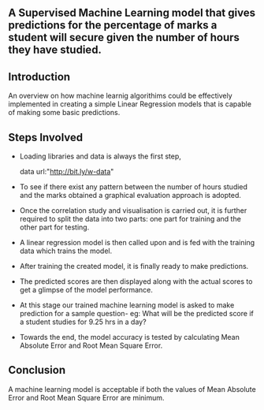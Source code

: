 ## A Supervised Machine Learning model that gives predictions for the percentage of marks a student will secure given the number of hours they have studied.

## Introduction

An overview on how machine learnig algorithims could be effectively implemented in creating a simple Linear Regression models that is capable of making some basic predictions.


## Steps Involved

* Loading libraries and data is always the first step,

    data url:"http://bit.ly/w-data"

* To see if there exist any pattern between the number of hours studied and the marks obtained a graphical evaluation approach is adopted.

* Once the correlation study and visualisation is carried out, it is further required to split the data into two parts: one part for training and the other part for testing.

* A linear regression model is then called upon and is fed with the training data which trains the model.

* After training the created model, it is finally ready to make predictions.

* The predicted scores are then displayed along with the actual scores to get a glimpse of the model performance.

* At this stage our trained machine learning model is asked to make prediction for a sample question-
    eg: What will be the predicted score if a student studies for 9.25 hrs in a day?

* Towards the end, the model accuracy is tested by calculating Mean Absolute Error and Root Mean Square Error.


## Conclusion

A machine learning model is acceptable if both the values of Mean Absolute Error and Root Mean Square Error are minimum.


